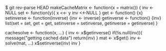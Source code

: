 $ git rev-parse HEAD
makeCacheMatrix <- function(x = matrix()) {
inv <- NULL
set <- function(y){
x <<- y
inv <<-NULL
}
get <- function() {x}
setinverse <- function(inverse) {inv <- inverse}
getinverse <- function() {inv}
list(set = set, get = get, setinverse = setinverse, getinverse = getinverse)
}

cachesolve <- function(x, ...) {
inv <- x$getinverse()
if(!is.null(inv)){
message("getting cached data")
return(inv)
}
mat <- x$get()
inv <- solve(mat, ...)
x$setinverse(inv) 
inv
}
